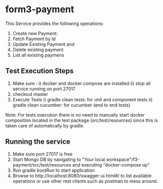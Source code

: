 # form3-payment
This Service provides the following operations:
1) Create new Payment:
2) Fetch Payment by Id
3) Update Existing Payment and 
4) Delete existing payment
5) List all existing paymens

## Test Execution Steps
1) Make sure :
  i) docker and docker compose are installed
  ii) stop all service running on port 27017
2) checkout master
3) Execute Tests
   i) gradle clean tests: for unit and component tests
   ii) gradle clean cucumber: for cucumber (end to end tests)
   
Note: For tests execution there is no need to manually start docker composition located in the test package (src/test/resources) since this is taken care of automatically by gradle.

## Running the service
1) Make sure port 27017 is free
2) Start Mongo DB by navigating to "Your local workspace"/f3-payment/src/test/resources and executing "docker-compose up"
3) Run gradle bootRun to start application
4) Browse to http://localhost:8080/swagger-ui.html#/ to list available operations or use other rest clients such as postman to mess around.

